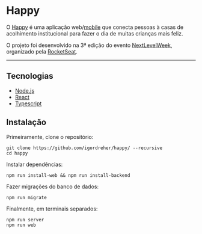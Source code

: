# Happy
O [Happy](https://github.com/rocketseat-education/nlw-03-omnistack) é uma aplicação web/[mobile](https://github.com/igordreher/happy-mobile/) que conecta pessoas à casas de acolhimento institucional para fazer o dia de muitas crianças mais feliz.

O projeto foi desenvolvido na 3ª edição do evento [NextLevelWeek](https://nextlevelweek.com/),  
organizado pela [RocketSeat](https://rocketseat.com.br/).

--- 

## Tecnologias

* [Node.js](https://nodejs.org/en/)
* [React](https://reactjs.org/)
* [Typescript](https://www.typescriptlang.org/)

## Instalação

Primeiramente, clone o repositório:
```
git clone https://github.com/igordreher/happy/ --recursive
cd happy
```
Instalar dependências:  
```
npm run install-web && npm run install-backend
```  
Fazer migrações do banco de dados:  
```
npm run migrate
```  
Finalmente, em terminais separados:  
```
npm run server
npm run web
```
